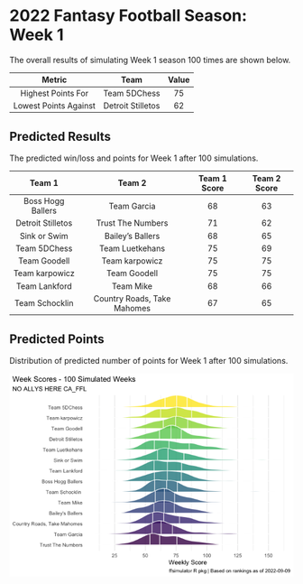 
<!-- README.md is generated from README.Rmd. Please edit that file -->

# 2022 Fantasy Football Season: Week 1

<!-- badges: start -->
<!-- badges: end -->

The overall results of simulating Week 1 season 100 times are shown
below.

|        Metric         |       Team        | Value |
|:---------------------:|:-----------------:|:-----:|
|  Highest Points For   |   Team 5DChess    |  75   |
| Lowest Points Against | Detroit Stilletos |  62   |

## Predicted Results

The predicted win/loss and points for Week 1 after 100 simulations.

<table class="table table-hover" style="width: auto !important; margin-left: auto; margin-right: auto;">
<thead>
<tr>
<th style="text-align:center;">
Team 1
</th>
<th style="text-align:center;">
Team 2
</th>
<th style="text-align:center;">
Team 1 Score
</th>
<th style="text-align:center;">
Team 2 Score
</th>
</tr>
</thead>
<tbody>
<tr>
<td style="text-align:center;">
Boss Hogg Ballers
</td>
<td style="text-align:center;">
Team Garcia
</td>
<td style="text-align:center;">
68
</td>
<td style="text-align:center;">
63
</td>
</tr>
<tr>
<td style="text-align:center;">
Detroit Stilletos
</td>
<td style="text-align:center;">
Trust The Numbers
</td>
<td style="text-align:center;">
71
</td>
<td style="text-align:center;">
62
</td>
</tr>
<tr>
<td style="text-align:center;">
Sink or Swim
</td>
<td style="text-align:center;">
Bailey’s Ballers
</td>
<td style="text-align:center;">
68
</td>
<td style="text-align:center;">
65
</td>
</tr>
<tr>
<td style="text-align:center;">
Team 5DChess
</td>
<td style="text-align:center;">
Team Luetkehans
</td>
<td style="text-align:center;">
75
</td>
<td style="text-align:center;">
69
</td>
</tr>
<tr>
<td style="text-align:center;">
Team Goodell
</td>
<td style="text-align:center;">
Team karpowicz
</td>
<td style="text-align:center;">
75
</td>
<td style="text-align:center;">
75
</td>
</tr>
<tr>
<td style="text-align:center;">
Team karpowicz
</td>
<td style="text-align:center;">
Team Goodell
</td>
<td style="text-align:center;">
75
</td>
<td style="text-align:center;">
75
</td>
</tr>
<tr>
<td style="text-align:center;">
Team Lankford
</td>
<td style="text-align:center;">
Team Mike
</td>
<td style="text-align:center;">
68
</td>
<td style="text-align:center;">
66
</td>
</tr>
<tr>
<td style="text-align:center;">
Team Schocklin
</td>
<td style="text-align:center;">
Country Roads, Take Mahomes
</td>
<td style="text-align:center;">
67
</td>
<td style="text-align:center;">
65
</td>
</tr>
</tbody>
</table>

## Predicted Points

Distribution of predicted number of points for Week 1 after 100
simulations.

<img src="README_files/figure-gfm/unnamed-chunk-5-1.png"  />
